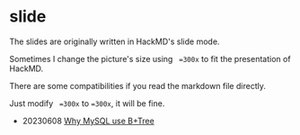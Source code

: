 # slide

The slides are originally written in HackMD's slide mode.

Sometimes I change the picture's size using ` =300x` to fit the presentation of HackMD.

There are some compatibilities if you read the markdown file directly.

Just modify ` =300x` to `=300x`, it will be fine.

- 20230608 [Why MySQL use B+Tree](./why-mysql-use-b-plus-tree.md)
